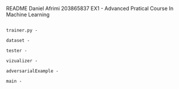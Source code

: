 README
Daniel Afrimi 203865837
EX1 - Advanced Pratical Course In Machine Learning


~~~~~~Files~~~~~~

trainer.py -

dataset -

tester -

vizualizer -

adversarialExample -

main -




